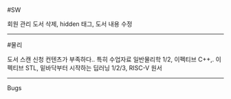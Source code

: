 #SW

회원 관리
도서 삭제, hidden 태그, 도서 내용 수정

---

#물리

도서 스캔 신청
컨텐츠가 부족하다.. 특히 수업자료
일반물리학 1/2, 이펙티브 C++,. 이펙티브 STL, 밑바닥부터 시작하는 딥러닝 1/2/3, RISC-V 원서

---

Bugs
